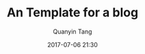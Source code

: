 ---
layout:         post
title:          "An Template for a blog"
subtitle:       " "
date:           2017-07-06 21:30
author:         "Quanyin Tang"
header-img:     "img/post-bg-XXXX.jpg"
description:    ""
catalog:        true
mathjax:        false
categories:     
                - blog
                - 转载
tags:
                - Markdown
                - Example
---